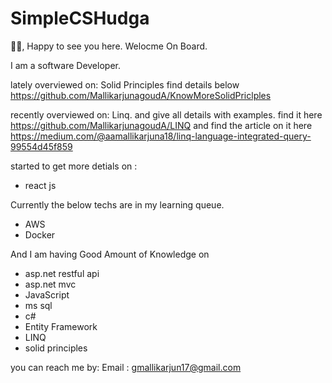 # SimpleCSHudga

🙋‍♂, Happy to see you here. Welocme On Board. 

I am a software Developer.

lately overviewed on: 
Solid Principles find details below
https://github.com/MallikarjunagoudA/KnowMoreSolidPriclples

recently overviewed on: 
 Linq. and give all details with examples. 
 find it here https://github.com/MallikarjunagoudA/LINQ and 
 find the article on it here https://medium.com/@aamallikarjuna18/linq-language-integrated-query-99554d45f859



started to get more detials on :
* react js


Currently the below techs are in my learning queue. 

* AWS
* Docker

And I am having Good Amount of Knowledge on 
* asp.net restful api
* asp.net mvc
* JavaScript
* ms sql
* c# 
* Entity Framework
* LINQ
* solid principles



you can reach me by:
Email : gmallikarjun17@gmail.com


